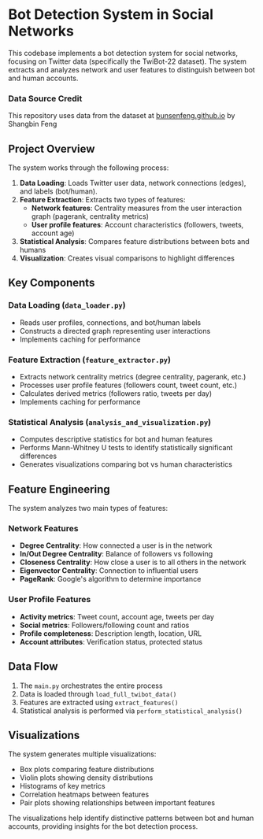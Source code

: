 # Bot Detection System in Social Networks

This codebase implements a bot detection system for social networks, focusing on Twitter data (specifically the TwiBot-22 dataset). The system extracts and analyzes network and user features to distinguish between bot and human accounts.
### Data Source Credit
This repository uses data from the dataset at [bunsenfeng.github.io](https://bunsenfeng.github.io/) by Shangbin Feng
## Project Overview

The system works through the following process:

1. **Data Loading**: Loads Twitter user data, network connections (edges), and labels (bot/human).
2. **Feature Extraction**: Extracts two types of features:
   - **Network features**: Centrality measures from the user interaction graph (pagerank, centrality metrics)
   - **User profile features**: Account characteristics (followers, tweets, account age)
3. **Statistical Analysis**: Compares feature distributions between bots and humans
4. **Visualization**: Creates visual comparisons to highlight differences

## Key Components

### Data Loading (`data_loader.py`)
- Reads user profiles, connections, and bot/human labels
- Constructs a directed graph representing user interactions
- Implements caching for performance

### Feature Extraction (`feature_extractor.py`)
- Extracts network centrality metrics (degree centrality, pagerank, etc.)
- Processes user profile features (followers count, tweet count, etc.)
- Calculates derived metrics (followers ratio, tweets per day)
- Implements caching for performance

### Statistical Analysis (`analysis_and_visualization.py`)
- Computes descriptive statistics for bot and human features
- Performs Mann-Whitney U tests to identify statistically significant differences
- Generates visualizations comparing bot vs human characteristics

## Feature Engineering

The system analyzes two main types of features:

### Network Features
- **Degree Centrality**: How connected a user is in the network
- **In/Out Degree Centrality**: Balance of followers vs following
- **Closeness Centrality**: How close a user is to all others in the network
- **Eigenvector Centrality**: Connection to influential users
- **PageRank**: Google's algorithm to determine importance

### User Profile Features
- **Activity metrics**: Tweet count, account age, tweets per day
- **Social metrics**: Followers/following count and ratios
- **Profile completeness**: Description length, location, URL
- **Account attributes**: Verification status, protected status

## Data Flow

1. The `main.py` orchestrates the entire process
2. Data is loaded through `load_full_twibot_data()`
3. Features are extracted using `extract_features()`
4. Statistical analysis is performed via `perform_statistical_analysis()`

## Visualizations

The system generates multiple visualizations:
- Box plots comparing feature distributions
- Violin plots showing density distributions
- Histograms of key metrics
- Correlation heatmaps between features
- Pair plots showing relationships between important features

The visualizations help identify distinctive patterns between bot and human accounts, providing insights for the bot detection process.